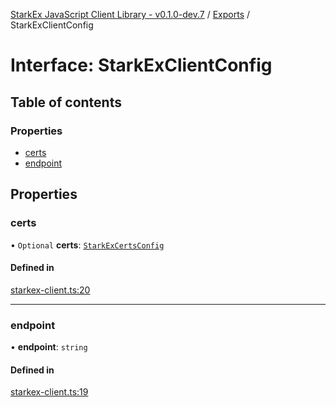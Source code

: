 [StarkEx JavaScript Client Library - v0.1.0-dev.7](../README.md) / [Exports](../modules.md) / StarkExClientConfig

# Interface: StarkExClientConfig

## Table of contents

### Properties

- [certs](StarkExClientConfig.md#certs)
- [endpoint](StarkExClientConfig.md#endpoint)

## Properties

### certs

• `Optional` **certs**: [`StarkExCertsConfig`](../modules.md#starkexcertsconfig)

#### Defined in

[starkex-client.ts:20](https://github.com/starkware-libs/starkex-js/blob/26f82a7/src/lib/starkex-client.ts#L20)

___

### endpoint

• **endpoint**: `string`

#### Defined in

[starkex-client.ts:19](https://github.com/starkware-libs/starkex-js/blob/26f82a7/src/lib/starkex-client.ts#L19)
